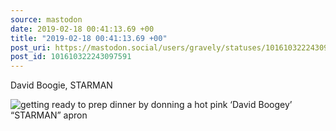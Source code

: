 ```yaml
---
source: mastodon
date: 2019-02-18 00:41:13.69 +00
title: "2019-02-18 00:41:13.69 +00"
post_uri: https://mastodon.social/users/gravely/statuses/101610322243097591
post_id: 101610322243097591
---
```

David Boogie, STARMAN


![getting ready to prep dinner by donning a hot pink ‘David Boogey’ “STARMAN” apron](/images/11522667.jpg)

